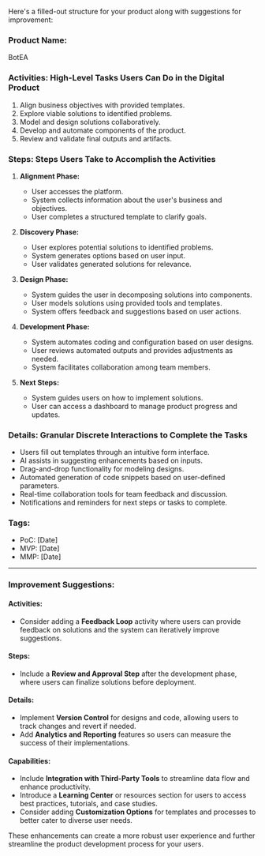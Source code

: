 Here's a filled-out structure for your product along with suggestions for improvement:

### **Product Name:**
BotEA

### **Activities: High-Level Tasks Users Can Do in the Digital Product**
1. Align business objectives with provided templates.
2. Explore viable solutions to identified problems.
3. Model and design solutions collaboratively.
4. Develop and automate components of the product.
5. Review and validate final outputs and artifacts.

### **Steps: Steps Users Take to Accomplish the Activities**
1. **Alignment Phase:**
   - User accesses the platform.
   - System collects information about the user's business and objectives.
   - User completes a structured template to clarify goals.

2. **Discovery Phase:**
   - User explores potential solutions to identified problems.
   - System generates options based on user input.
   - User validates generated solutions for relevance.

3. **Design Phase:**
   - System guides the user in decomposing solutions into components.
   - User models solutions using provided tools and templates.
   - System offers feedback and suggestions based on user actions.

4. **Development Phase:**
   - System automates coding and configuration based on user designs.
   - User reviews automated outputs and provides adjustments as needed.
   - System facilitates collaboration among team members.

5. **Next Steps:**
   - System guides users on how to implement solutions.
   - User can access a dashboard to manage product progress and updates.

### **Details: Granular Discrete Interactions to Complete the Tasks**
- Users fill out templates through an intuitive form interface.
- AI assists in suggesting enhancements based on inputs.
- Drag-and-drop functionality for modeling designs.
- Automated generation of code snippets based on user-defined parameters.
- Real-time collaboration tools for team feedback and discussion.
- Notifications and reminders for next steps or tasks to complete.

### **Tags:** 
- PoC: [Date]
- MVP: [Date]
- MMP: [Date]

---

### **Improvement Suggestions:**

#### Activities:
- Consider adding a **Feedback Loop** activity where users can provide feedback on solutions and the system can iteratively improve suggestions.

#### Steps:
- Include a **Review and Approval Step** after the development phase, where users can finalize solutions before deployment.

#### Details:
- Implement **Version Control** for designs and code, allowing users to track changes and revert if needed.
- Add **Analytics and Reporting** features so users can measure the success of their implementations.

#### Capabilities:
- Include **Integration with Third-Party Tools** to streamline data flow and enhance productivity.
- Introduce a **Learning Center** or resources section for users to access best practices, tutorials, and case studies.
- Consider adding **Customization Options** for templates and processes to better cater to diverse user needs.

These enhancements can create a more robust user experience and further streamline the product development process for your users.